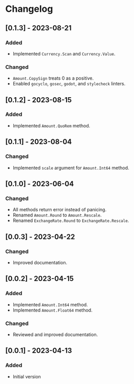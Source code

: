 # Changelog

## [0.1.3] - 2023-08-21

### Added

- Implemented `Currency.Scan` and `Currency.Value`.

### Changed

- `Amount.CopySign` treats 0 as a positive.
- Enabled `gocyclo`, `gosec`, `godot`, and `stylecheck` linters.

## [0.1.2] - 2023-08-15

### Added

- Implemented `Amount.QuoRem` method.

## [0.1.1] - 2023-08-04

### Changed

- Implemented `scale` argument for `Amount.Int64` method.

## [0.1.0] - 2023-06-04

### Changed

- All methods return error instead of panicing.
- Renamed `Amount.Round` to `Amount.Rescale`.
- Renamed `ExchangeRate.Round` to `ExchangeRate.Rescale`.

## [0.0.3] - 2023-04-22

### Changed

- Improved documentation.

## [0.0.2] - 2023-04-15

### Added

- Implemented `Amount.Int64` method.
- Implemented `Amount.Float64` method.

### Changed

- Reviewed and improved documentation.

## [0.0.1] - 2023-04-13

### Added

- Initial version
